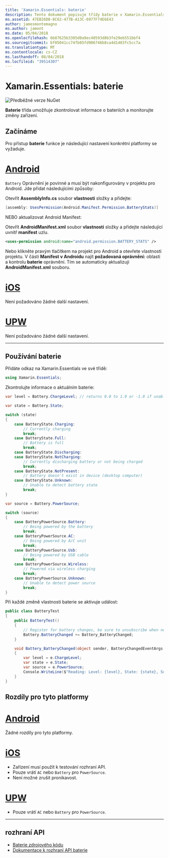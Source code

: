 ```yaml
---
title: 'Xamarin.Essentials: baterie'
description: Tento dokument popisuje třídy baterie v Xamarin.Essentials, který umožňuje zkontrolovat informace o baterie zařízeních a monitorujte změny.
ms.assetid: 47EB26D8-8C62-477B-A13C-6977F74E6E43
author: jamesmontemagno
ms.author: jamont
ms.date: 05/04/2018
ms.openlocfilehash: 6b87625b3305d0a9ec40593d8b3fe29eb551bbf4
ms.sourcegitcommit: bf05041cc74fb05fd906746b8ca4d1403fc5cc7a
ms.translationtype: MT
ms.contentlocale: cs-CZ
ms.lasthandoff: 08/04/2018
ms.locfileid: "39514307"
---
```

# <a name="xamarinessentials-battery"></a>Xamarin.Essentials: baterie

![Předběžné verze NuGet](~/media/shared/pre-release.png)

**Baterie** třída umožňuje zkontrolovat informace o bateriích a monitorujte změny zařízení.

## <a name="getting-started"></a>Začínáme

Pro přístup **baterie** funkce je následující nastavení konkrétní platformy se vyžaduje.

# <a name="androidtabandroid"></a>[Android](#tab/android)

`Battery` Oprávnění je povinné a musí být nakonfigurovány v projektu pro Android. Jde přidat následujícími způsoby:

Otevřít **AssemblyInfo.cs** soubor **vlastnosti** složky a přidejte:

```csharp
[assembly: UsesPermission(Android.Manifest.Permission.BatteryStats)]
```

NEBO aktualizovat Android Manifest:

Otevřít **AndroidManifest.xml** soubor **vlastnosti** složky a přidejte následující uvnitř **manifest** uzlu.

```xml
<uses-permission android:name="android.permission.BATTERY_STATS" />
```

Nebo klikněte pravým tlačítkem na projekt pro Android a otevřete vlastnosti projektu. V části **Manifest v Androidu** najít **požadovaná oprávnění:** oblasti a kontrolu **baterie** oprávnění. Tím se automaticky aktualizují **AndroidManifest.xml** souboru.

# <a name="iostabios"></a>[iOS](#tab/ios)

Není požadováno žádné další nastavení.

# <a name="uwptabuwp"></a>[UPW](#tab/uwp)

Není požadováno žádné další nastavení.

-----

## <a name="using-battery"></a>Používání baterie

Přidáte odkaz na Xamarin.Essentials ve své třídě:

```csharp
using Xamarin.Essentials;
```

Zkontrolujte informace o aktuálním baterie:

```csharp
var level = Battery.ChargeLevel; // returns 0.0 to 1.0 or -1.0 if unable to determine.

var state = Battery.State;

switch (state)
{
    case BatteryState.Charging:
        // Currently charging
        break;
    case BatteryState.Full:
        // Battery is full
        break;
    case BatteryState.Discharging:
    case BatteryState.NotCharging:
        // Currently discharging battery or not being charged
        break;
    case BatteryState.NotPresent:
        // Battery doesn't exist in device (desktop computer)
    case BatteryState.Unknown:
        // Unable to detect battery state
        break;
}

var source = Battery.PowerSource;

switch (source)
{
    case BatteryPowerSource.Battery:
        // Being powered by the battery
        break;
    case BatteryPowerSource.AC:
        // Being powered by A/C unit
        break;
    case BatteryPowerSource.Usb:
        // Being powered by USB cable
        break;
    case BatteryPowerSource.Wireless:
        // Powered via wireless charging
        break;
    case BatteryPowerSource.Unknown:
        // Unable to detect power source
        break;
}
```

Při každé změně vlastnosti baterie se aktivuje událost:

```csharp
public class BatteryTest
{
    public BatteryTest()
    {
        // Register for battery changes, be sure to unsubscribe when needed
        Battery.BatteryChanged += Battery_BatteryChanged;
    }

    void Battery_BatteryChanged(object sender, BatteryChangedEventArgs   e)
    {
        var level = e.ChargeLevel;
        var state = e.State;
        var source = e.PowerSource;
        Console.WriteLine($"Reading: Level: {level}, State: {state}, Source: {source}");
    }
}
```

## <a name="platform-differences"></a>Rozdíly pro tyto platformy

# <a name="androidtabandroid"></a>[Android](#tab/android)

Žádné rozdíly pro tyto platformy.

# <a name="iostabios"></a>[iOS](#tab/ios)

* Zařízení musí použít k testování rozhraní API. 
* Pouze vrátí `AC` nebo `Battery` pro `PowerSource`.
* Není možné zrušit pronikavost.

# <a name="uwptabuwp"></a>[UPW](#tab/uwp)

* Pouze vrátí `AC` nebo `Battery` pro `PowerSource`.

-----

## <a name="api"></a>rozhraní API

- [Baterie zdrojového kódu](https://github.com/xamarin/Essentials/tree/master/Xamarin.Essentials/Battery)
- [Dokumentace k rozhraní API baterie](xref:Xamarin.Essentials.Battery)
